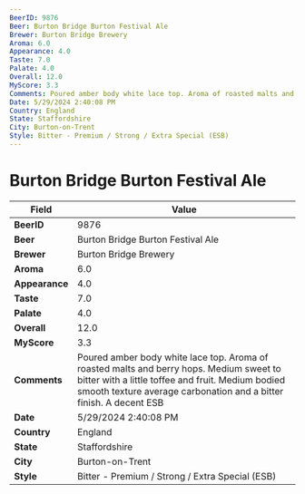 ```yaml
---
BeerID: 9876
Beer: Burton Bridge Burton Festival Ale
Brewer: Burton Bridge Brewery
Aroma: 6.0
Appearance: 4.0
Taste: 7.0
Palate: 4.0
Overall: 12.0
MyScore: 3.3
Comments: Poured amber body white lace top. Aroma of roasted malts and berry hops.  Medium sweet to bitter with a little toffee and fruit.  Medium bodied smooth texture average carbonation and a bitter finish.  A decent ESB
Date: 5/29/2024 2:40:08 PM
Country: England
State: Staffordshire
City: Burton-on-Trent
Style: Bitter - Premium / Strong / Extra Special (ESB)
---
```


# Burton Bridge Burton Festival Ale

| Field         | Value |
|---------------|-------|
| **BeerID** | 9876 |
| **Beer** | Burton Bridge Burton Festival Ale |
| **Brewer** | Burton Bridge Brewery |
| **Aroma** | 6.0 |
| **Appearance** | 4.0 |
| **Taste** | 7.0 |
| **Palate** | 4.0 |
| **Overall** | 12.0 |
| **MyScore** | 3.3 |
| **Comments** | Poured amber body white lace top. Aroma of roasted malts and berry hops.  Medium sweet to bitter with a little toffee and fruit.  Medium bodied smooth texture average carbonation and a bitter finish.  A decent ESB  |
| **Date** | 5/29/2024 2:40:08 PM |
| **Country** | England |
| **State** | Staffordshire |
| **City** | Burton-on-Trent |
| **Style** | Bitter - Premium / Strong / Extra Special (ESB) |
